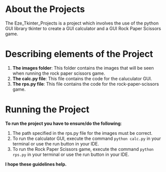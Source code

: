 # About the Projects

The Eze_Tkinter_Projects is a project which involves the use of the python GUI library tkinter to create a GUI calculator and a GUI Rock Paper Scissors game.


# Describing elements of the Project

1. __The images folder__: This folder contains the images that will be seen when running the rock paper scissors game.
2. __The calc.py file__: This file contains the code for the caluculator GUI.
3. __The rps.py file__: This file contains the code for the rock-paper-scissors game.


# Running the Project

__To run the project you have to ensure/do the following__:
1. The path specified in the rps.py file for the images must be correct.
2. To run the calculator GUI, execute the command ``python calc.py`` in your terminal or use the run button in your IDE.
3. To run the Rock Paper Scissors game, execute the command ``python rps.py`` in your terminal or use the run button in your IDE.


__I hope these guidelines help.__
